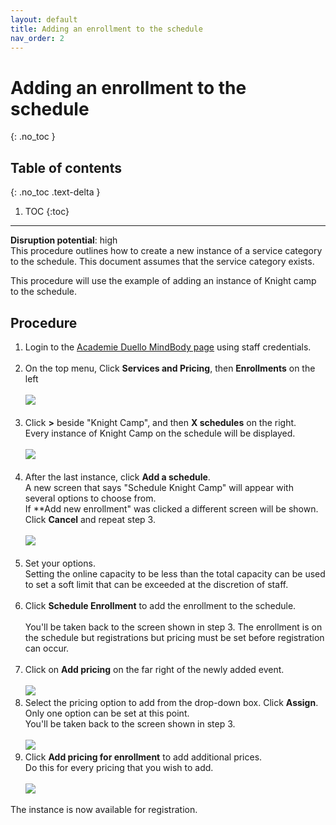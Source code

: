 ```yaml
---
layout: default
title: Adding an enrollment to the schedule
nav_order: 2
---
```


# Adding an enrollment to the schedule
{: .no_toc }

## Table of contents
{: .no_toc .text-delta }

1. TOC
{:toc}
---
**Disruption potential**: high  
This procedure outlines how to create a new instance of a service category to the schedule. 
This document assumes that the service category exists.

This procedure will use the example of adding an instance of Knight camp to the schedule.

## Procedure

1. Login to the [Academie Duello MindBody page](https://clients.mindbodyonline.com/LoginLaunch?studioid=154406) using staff credentials. <br><br>
2. On the top menu, Click **Services and Pricing**, then **Enrollments** on the left <br><br>
![](http://github.com/clintonbf/Lynns-and-Clints-doc-project/blob/gh-pages/assets/images/create-event-2.png?raw=true) <br><br>
3. Click **>** beside "Knight Camp", and then **X schedules** on the right.  
Every instance of Knight Camp on the schedule will be displayed.<br><br>
![](http://github.com/clintonbf/Lynns-and-Clints-doc-project/blob/gh-pages/assets/images/create-event-3.png?raw=true) <br><br>
4. After the last instance, click **Add a schedule**.  
A new screen that says "Schedule Knight Camp" will appear with several options to choose from.  
If **Add new enrollment" was clicked a different screen will be shown. Click **Cancel** and repeat step 3. <br><br>
![](http://github.com/clintonbf/Lynns-and-Clints-doc-project/blob/gh-pages/assets/images/create-event-4.png?raw=true) <br><br>
5. Set your options.  
Setting the online capacity to be less than the total capacity can be used to set a soft limit that can be exceeded at the discretion of staff.<br><br>
6. Click **Schedule Enrollment** to add the enrollment to the schedule.  <br><br>
You'll be taken back to the screen shown in step 3. 
The enrollment is on the schedule but registrations but pricing must be set before registration can occur.<br><br>
7. Click on **Add pricing** on the far right of the newly added event. <br><br>
![](http://github.com/clintonbf/Lynns-and-Clints-doc-project/blob/gh-pages/assets/images/create-event-7.png?raw=true) <br>
8. Select the pricing option to add from the drop-down box. Click **Assign**.
Only one option can be set at this point.  
You'll be taken back to the screen shown in step 3. <br><br>
![](http://github.com/clintonbf/Lynns-and-Clints-doc-project/blob/gh-pages/assets/images/create-event-8.png?raw=true) <br>
9. Click **Add pricing for enrollment** to add additional prices.  
Do this for every pricing that you wish to add. <br><br>
![](http://github.com/clintonbf/Lynns-and-Clints-doc-project/blob/gh-pages/assets/images/create-event-9.png?raw=true) <br>

The instance is now available for registration.
